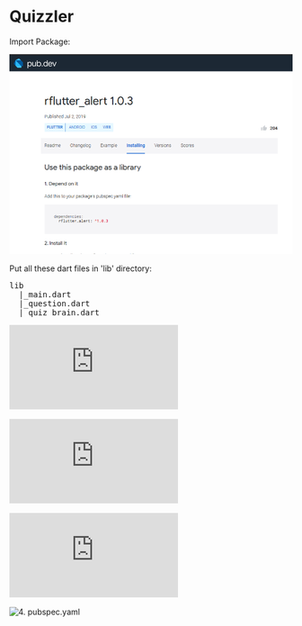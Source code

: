 <h1>Quizzler</h1>

Import Package:

![package](https://github.com/rohitm17/Flutter/blob/master/Quizzler/import_package.png)

Put all these dart files in 'lib' directory:
<pre>
lib
  |_main.dart
  |_question.dart
  |_quiz_brain.dart
</PRE>
![1. main.dart](https://github.com/rohitm17/Flutter/blob/master/Quizzler/main.dart)

![2. question.dart](https://github.com/rohitm17/Flutter/blob/master/Quizzler/question.dart)

![3. quiz_brain.dart](https://github.com/rohitm17/Flutter/blob/master/Quizzler/quiz_brain.dart)

![4. pubspec.yaml](https://github.com/rohitm17/Flutter/blob/master/Quizzler/pubspec.yaml)

